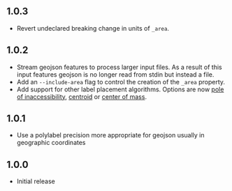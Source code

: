 ## 1.0.3

* Revert undeclared breaking change in units of `_area`.

## 1.0.2

* Stream geojson features to process larger input files. As a result of this input features geojson is no longer read from stdin but instead a file.
* Add an `--include-area` flag to control the creation of the `_area` property.
* Add support for other label placement algorithms. Options are now [pole of inaccessibility](polylabel), [centroid](http://turfjs.org/docs/#centroid) or [center of mass](http://turfjs.org/docs/#centerofmass).

## 1.0.1

* Use a polylabel precision more appropriate for geojson usually in geographic coordinates

## 1.0.0

* Initial release
